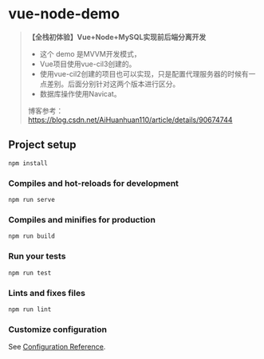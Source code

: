 # vue-node-demo

> **【全栈初体验】Vue+Node+MySQL实现前后端分离开发** 
>
> - 这个 demo 是MVVM开发模式，
> - Vue项目使用vue-cil3创建的。
> - 使用vue-cil2创建的项目也可以实现，只是配置代理服务器的时候有一点差别。后面分别针对这两个版本进行区分。
> - 数据库操作使用Navicat。
>
> 博客参考：https://blog.csdn.net/AiHuanhuan110/article/details/90674744

## Project setup

```
npm install
```

### Compiles and hot-reloads for development
```
npm run serve
```

### Compiles and minifies for production
```
npm run build
```

### Run your tests
```
npm run test
```

### Lints and fixes files
```
npm run lint
```

### Customize configuration
See [Configuration Reference](https://cli.vuejs.org/config/).
